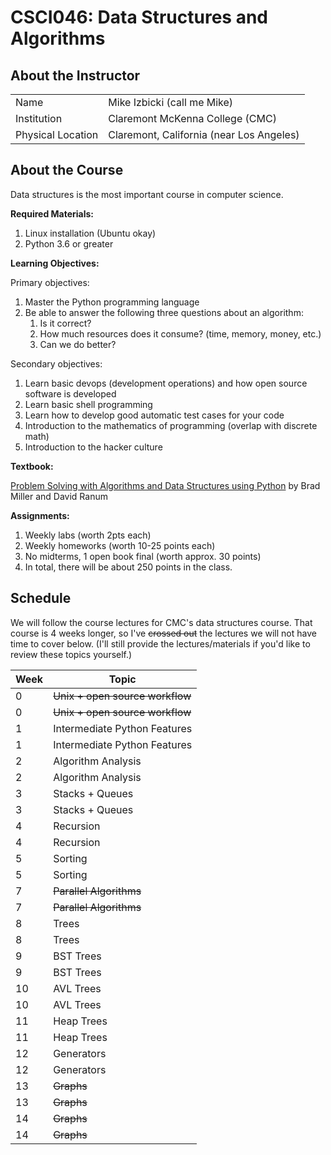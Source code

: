 # CSCI046: Data Structures and Algorithms

## About the Instructor

|||
|-|-|
| Name | Mike Izbicki (call me Mike) |
| Institution | Claremont McKenna College (CMC) |
| Physical Location | Claremont, California (near Los Angeles) |

## About the Course

Data structures is the most important course in computer science.

**Required Materials:**

1. Linux installation (Ubuntu okay)
1. Python 3.6 or greater

**Learning Objectives:**

Primary objectives:

1. Master the Python programming language
1. Be able to answer the following three questions about an algorithm:
    1. Is it correct?
    1. How much resources does it consume? (time, memory, money, etc.)
    1. Can we do better?

Secondary objectives:

1. Learn basic devops (development operations) and how open source software is developed
1. Learn basic shell programming
1. Learn how to develop good automatic test cases for your code
1. Introduction to the mathematics of programming (overlap with discrete math)
1. Introduction to the hacker culture

**Textbook:**

[Problem Solving with Algorithms and Data Structures using Python](https://runestone.academy/runestone/books/published/pythonds/index.html) by Brad Miller and David Ranum

**Assignments:**

1. Weekly labs (worth 2pts each)
1. Weekly homeworks (worth 10-25 points each)
1. No midterms, 1 open book final (worth approx. 30 points)
1. In total, there will be about 250 points in the class.

## Schedule

We will follow the course lectures for CMC's data structures course.
That course is 4 weeks longer, so I've ~~crossed out~~ the lectures we will not have time to cover below.
(I'll still provide the lectures/materials if you'd like to review these topics yourself.)

| Week | Topic                                                |
| ---- | ---------------------------------------------------- |
| 0    | ~~Unix + open source workflow~~                      |
| 0    | ~~Unix + open source workflow~~                      |
| 1    | Intermediate Python Features                         |
| 1    | Intermediate Python Features                         |
| 2    | Algorithm Analysis                                   | 
| 2    | Algorithm Analysis                                   | 
| 3    | Stacks + Queues                                      |
| 3    | Stacks + Queues                                      |
| 4    | Recursion                                            |
| 4    | Recursion                                            | 
| 5    | Sorting                                              |
| 5    | Sorting                                              |
| 7    | ~~Parallel Algorithms~~                              |
| 7    | ~~Parallel Algorithms~~                              |
| 8    | Trees                                                |
| 8    | Trees                                                |
| 9    | BST Trees                                            |
| 9    | BST Trees                                            |
| 10   | AVL Trees                                            |
| 10   | AVL Trees                                            |
| 11   | Heap Trees                                           |
| 11   | Heap Trees                                           |
| 12   | Generators                                           |
| 12   | Generators                                           |
| 13   | ~~Graphs~~                                           |
| 13   | ~~Graphs~~                                           |
| 14   | ~~Graphs~~                                           |
| 14   | ~~Graphs~~                                           |
